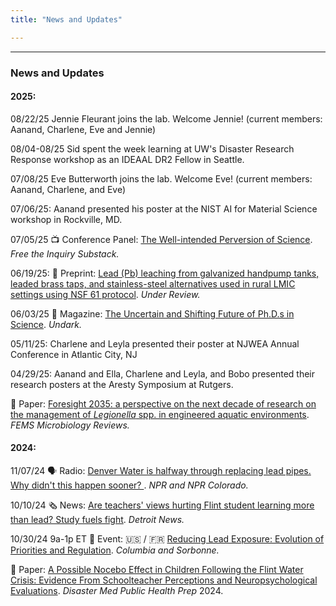 ```yaml
---
title: "News and Updates"

---
```


------

### News and Updates

#### 2025: 

08/22/25 Jennie Fleurant joins the lab. Welcome Jennie! (current members: Aanand, Charlene, Eve and Jennie)

08/04-08/25 Sid spent the week learning at UW's Disaster Research Response workshop as an IDEAAL DR2 Fellow in Seattle.

07/08/25 Eve Butterworth joins the lab. Welcome Eve! (current members: Aanand, Charlene, and Eve)

07/06/25: Aanand presented his poster at the NIST AI for Material Science workshop in Rockville, MD.

07/05/25 📺 Conference Panel: [The Well-intended Perversion of Science](https://heterodoxacademy.substack.com/p/the-well-intended-perversion-of-science). *Free the Inquiry Substack.*

06/19/25: 🔬 Preprint: [Lead (Pb) leaching from galvanized handpump tanks, leaded brass taps, and stainless-steel alternatives used in rural LMIC settings using NSF 61 protocol](https://eartharxiv.org/repository/view/9456/). *Under Review.*

06/03/25 📰 Magazine: [The Uncertain and Shifting Future of Ph.D.s in Science](https://undark.org/2025/06/03/phd-shifting-future/). *Undark.*

05/11/25: Charlene and Leyla presented their poster at NJWEA Annual Conference in Atlantic City, NJ 

04/29/25: Aanand and Ella, Charlene and Leyla, and Bobo presented their research posters at the Aresty Symposium at Rutgers.

📑 Paper: [Foresight 2035: a perspective on the next decade of research on the management of *Legionella* spp. in engineered aquatic environments](https://pubmed.ncbi.nlm.nih.gov/40424003/). *FEMS Microbiology Reviews.*

#### 2024:

11/07/24 🗣️ Radio: [Denver Water is halfway through replacing lead pipes. Why didn't this happen sooner? ](https://www.kunc.org/news/2024-11-07/denver-water-is-halfway-through-replacing-lead-pipes-why-didnt-this-happen-sooner). *NPR and NPR Colorado.*

10/10/24 🗞️ News: [Are teachers' views hurting Flint student learning more than lead? Study fuels fight](https://www.detroitnews.com/story/news/local/michigan/2024/10/10/are-teachers-views-hurting-flint-student-learning-more-than-lead-water-crisis-study-fight/74786606007/). *Detroit News.* 

10/30/24 9a-1p ET 📅 Event: 🇺🇸 / 🇫🇷 [Reducing Lead Exposure: Evolution of Priorities and Regulation](https://lamont.columbia.edu/events/reducing-lead-exposure-evolution-priorities-and-regulation). *Columbia and Sorbonne.* 

📑 Paper: [A Possible Nocebo Effect in Children Following the Flint Water Crisis: Evidence From Schoolteacher Perceptions and Neuropsychological Evaluations](https://doi.org/10.1017/dmp.2024.106). *Disaster Med Public Health Prep* 2024.
